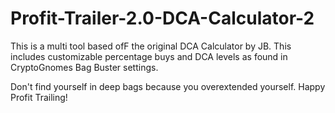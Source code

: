 # Profit-Trailer-2.0-DCA-Calculator-2
This is a multi tool based ofF the original DCA Calculator by JB. This includes customizable percentage buys and DCA levels as found in CryptoGnomes Bag Buster settings.

Don't find yourself in deep bags because you overextended yourself. Happy Profit Trailing!
